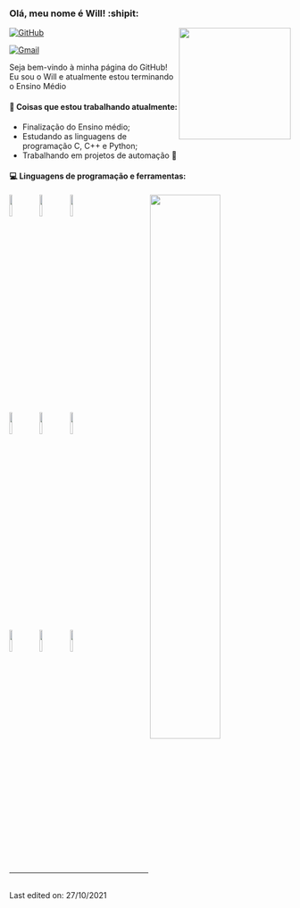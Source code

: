 ### Olá, meu nome é Will! :shipit:
<img align="right" width="200" src="https://cdn.jsdelivr.net/gh/YunYouJun/yun/images/yun-alpha-compressed.png">

[![GitHub](https://img.shields.io/badge/-Github-000?style=flat&logo=Github&logoColor=white)](https://github.com/kwteen)

[![Gmail](https://img.shields.io/badge/-Gmail-c14438?style=flat&logo=Gmail&logoColor=white)](mailto:kwteengbi@gmail.com)

Seja bem-vindo à minha página do GitHub! Eu sou o Will e atualmente estou terminando o Ensino Médio



#### 🌱 Coisas que estou trabalhando atualmente:
  - Finalização do Ensino médio;
  - Estudando as linguagens de programação C, C++ e Python;
  - Trabalhando em projetos de automação 🚀

#### :computer: Linguagens de programação e ferramentas: 
<p>
  
  <img width="50%" align="right" src="https://github-readme-stats.vercel.app/api?username=kwteen&show_icons=true&hide_border=true" />
  
  <code><img width="10%" src="https://www.vectorlogo.zone/logos/python/python-ar21.svg"></code>
  <code><img width="10%" src="https://www.vectorlogo.zone/logos/pocoo_flask/pocoo_flask-ar21.svg"></code>
  <code><img width="10%" src="https://www.vectorlogo.zone/logos/opencv/opencv-ar21.svg"></code>
  <br />
  <code><img width="10%" src="https://www.vectorlogo.zone/logos/w3_html5/w3_html5-ar21.svg"></code>
  <code><img width="10%" src="https://www.vectorlogo.zone/logos/netlifyapp_watercss/netlifyapp_watercss-ar21.svg"></code>
  <code><img width="10%" src="https://www.vectorlogo.zone/logos/javascript/javascript-ar21.svg"></code>
  <br />
  <code><img width="10%" src="https://www.vectorlogo.zone/logos/mysql/mysql-ar21.svg"></code>
  <code><img width="10%" src="https://www.vectorlogo.zone/logos/git-scm/git-scm-ar21.svg"></code>
  <code><img width="10%" src="https://www.vectorlogo.zone/logos/visualstudio_code/visualstudio_code-ar21.svg"></code>
</p>
<br />




-----------------------------------------

<br />
Last edited on: 27/10/2021
